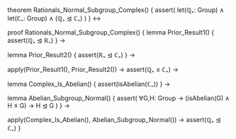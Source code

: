theorem Rationals_Normal_Subgroup_Complex() {
  assert(
    let(ℚ₊: Group) ∧
    let(ℂ₊: Group) ∧
    (ℚ₊ ⊴ ℂ₊)
  )
} ↔

proof Rationals_Normal_Subgroup_Complex() {
  lemma Prior_Result1() {
    assert(ℚ₊ ⊴ ℝ₊)
  } →
  
  lemma Prior_Result2() {
    assert(ℝ₊ ⊴ ℂ₊)
  } →
  
  apply(Prior_Result1(), Prior_Result2()) →
  assert(ℚ₊ ≤ ℂ₊) →
  
  lemma Complex_Is_Abelian() {
    assert(isAbelian(ℂ₊))
  } →
  
  lemma Abelian_Subgroup_Normal() {
    assert(
      ∀G,H: Group →
      (isAbelian(G) ∧ H ≤ G) →
      H ⊴ G
    )
  } →
  
  apply(Complex_Is_Abelian(), Abelian_Subgroup_Normal()) →
  assert(ℚ₊ ⊴ ℂ₊)
}